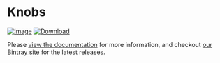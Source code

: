 Knobs
=====

[![image](https://travis-ci.org/oncue/knobs.svg)](https://travis-ci.org/oncue/knobs)  [ ![Download](https://api.bintray.com/packages/oncue/releases/knobs/images/download.svg) ](https://bintray.com/oncue/releases/knobs/_latestVersion)

Please [view the documentation](http://oncue.github.io/knobs/) for more information, and checkout [our Bintray site](https://bintray.com/oncue/releases/knobs/) for the latest releases.
